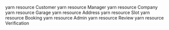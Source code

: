 yarn resource Customer
yarn resource Manager
yarn resource Company
yarn resource Garage
yarn resource Address
yarn resource Slot
yarn resource Booking
yarn resource Admin
yarn resource Review
yarn resource Verification
